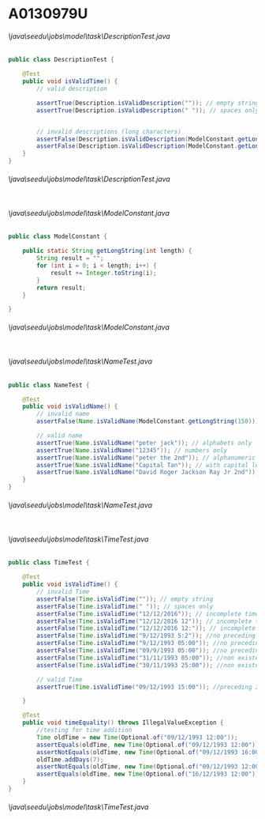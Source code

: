 # A0130979U
###### \java\seedu\jobs\model\task\DescriptionTest.java
``` java
public class DescriptionTest {

    @Test
    public void isValidTime() {
        // valid description

        assertTrue(Description.isValidDescription("")); // empty string
        assertTrue(Description.isValidDescription(" ")); // spaces only


        // invalid descriptions (long characters)
        assertFalse(Description.isValidDescription(ModelConstant.getLongString(150)));
        assertFalse(Description.isValidDescription(ModelConstant.getLongString(151)));
    }
}
```
###### \java\seedu\jobs\model\task\DescriptionTest.java
``` java

```
###### \java\seedu\jobs\model\task\ModelConstant.java
``` java
public class ModelConstant {

    public static String getLongString(int length) {
        String result = "";
        for (int i = 0; i < length; i++) {
            result += Integer.toString(i);
        }
        return result;
    }

}
```
###### \java\seedu\jobs\model\task\ModelConstant.java
``` java

```
###### \java\seedu\jobs\model\task\NameTest.java
``` java
public class NameTest {

    @Test
    public void isValidName() {
        // invalid name
        assertFalse(Name.isValidName(ModelConstant.getLongString(150))); //name is too long

        // valid name
        assertTrue(Name.isValidName("peter jack")); // alphabets only
        assertTrue(Name.isValidName("12345")); // numbers only
        assertTrue(Name.isValidName("peter the 2nd")); // alphanumeric characters
        assertTrue(Name.isValidName("Capital Tan")); // with capital letters
        assertTrue(Name.isValidName("David Roger Jackson Ray Jr 2nd")); // long names
    }
}
```
###### \java\seedu\jobs\model\task\NameTest.java
``` java

```
###### \java\seedu\jobs\model\task\TimeTest.java
``` java
public class TimeTest {

    @Test
    public void isValidTime() {
        // invalid Time
        assertFalse(Time.isValidTime("")); // empty string
        assertFalse(Time.isValidTime(" ")); // spaces only
        assertFalse(Time.isValidTime("12/12/2016")); // incomplete time declaration
        assertFalse(Time.isValidTime("12/12/2016 12")); // incomplete time declaration
        assertFalse(Time.isValidTime("12/12/2016 12:")); // incomplete time declaration
        assertFalse(Time.isValidTime("9/12/1993 5:2")); //no preceding zero in the minute portion
        assertFalse(Time.isValidTime("9/12/1993 05:00")); //no preceding zero in the day
        assertFalse(Time.isValidTime("09/9/1993 05:00")); //no preceding zero in the month
        assertFalse(Time.isValidTime("31/11/1993 05:00")); //non existent date
        assertFalse(Time.isValidTime("30/11/1993 25:00")); //non existent time

        // valid Time
        assertTrue(Time.isValidTime("09/12/1993 15:00")); //preceding zero in the date

    }

    @Test
    public void timeEquality() throws IllegalValueException {
        //testing for time addition
        Time oldTime = new Time(Optional.of("09/12/1993 12:00"));
        assertEquals(oldTime, new Time(Optional.of("09/12/1993 12:00")));
        assertNotEquals(oldTime, new Time(Optional.of("09/12/1993 16:00")));
        oldTime.addDays(7);
        assertNotEquals(oldTime, new Time(Optional.of("09/12/1993 12:00")));
        assertEquals(oldTime, new Time(Optional.of("16/12/1993 12:00")));
    }
}
```
###### \java\seedu\jobs\model\task\TimeTest.java
``` java

```
